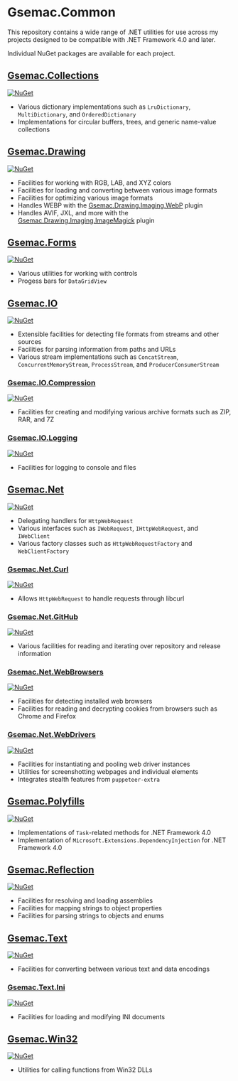 # Gsemac.Common

This repository contains a wide range of .NET utilities for use across my projects designed to be compatible with .NET Framework 4.0 and later.

Individual NuGet packages are available for each project.

## [Gsemac.Collections](src/Gsemac.Collections)
[![NuGet](https://img.shields.io/nuget/v/Gsemac.Collections.svg)](https://www.nuget.org/packages/Gsemac.Collections/) 

* Various dictionary implementations such as `LruDictionary`, `MultiDictionary`, and `OrderedDictionary`
* Implementations for circular buffers, trees, and generic name-value collections

## [Gsemac.Drawing](src/Gsemac.Drawing)
[![NuGet](https://img.shields.io/nuget/v/Gsemac.Drawing.svg)](https://www.nuget.org/packages/Gsemac.Drawing/)

* Facilities for working with RGB, LAB, and XYZ colors
* Facilities for loading and converting between various image formats
* Facilities for optimizing various image formats
* Handles WEBP with the [Gsemac.Drawing.Imaging.WebP](src/Gsemac.Drawing.Imaging.WebP) plugin
* Handles AVIF, JXL, and more with the [Gsemac.Drawing.Imaging.ImageMagick](src/Gsemac.Drawing.Imaging.ImageMagick) plugin

## [Gsemac.Forms](src/Gsemac.Forms)
[![NuGet](https://img.shields.io/nuget/v/Gsemac.Forms.svg)](https://www.nuget.org/packages/Gsemac.Forms/)

* Various utilities for working with controls
* Progess bars for `DataGridView`

## [Gsemac.IO](src/Gsemac.IO)
[![NuGet](https://img.shields.io/nuget/v/Gsemac.IO.svg)](https://www.nuget.org/packages/Gsemac.IO/)

* Extensible facilities for detecting file formats from streams and other sources
* Facilities for parsing information from paths and URLs
* Various stream implementations such as `ConcatStream`, `ConcurrentMemoryStream`, `ProcessStream`, and `ProducerConsumerStream`

### [Gsemac.IO.Compression](src/Gsemac.IO.Compression)
[![NuGet](https://img.shields.io/nuget/v/Gsemac.IO.Compression.svg)](https://www.nuget.org/packages/Gsemac.IO.Compression/)

* Facilities for creating and modifying various archive formats such as ZIP, RAR, and 7Z

### [Gsemac.IO.Logging](src/Gsemac.IO.Logging)
[![NuGet](https://img.shields.io/nuget/v/Gsemac.IO.Logging.svg)](https://www.nuget.org/packages/Gsemac.IO.Logging/)

* Facilities for logging to console and files

## [Gsemac.Net](src/Gsemac.Net)
[![NuGet](https://img.shields.io/nuget/v/Gsemac.Net.svg)](https://www.nuget.org/packages/Gsemac.Net/)

* Delegating handlers for `HttpWebRequest`
* Various interfaces such as `IWebRequest`, `IHttpWebRequest`, and `IWebClient`
* Various factory classes such as `HttpWebRequestFactory` and `WebClientFactory`

### [Gsemac.Net.Curl](src/Gsemac.Net.Curl)
[![NuGet](https://img.shields.io/nuget/v/Gsemac.Net.Curl.svg)](https://www.nuget.org/packages/Gsemac.Net.Curl/)

* Allows `HttpWebRequest` to handle requests through libcurl

### [Gsemac.Net.GitHub](src/Gsemac.Net.GitHub)
[![NuGet](https://img.shields.io/nuget/v/Gsemac.Net.GitHub.svg)](https://www.nuget.org/packages/Gsemac.Net.GitHub/)

* Various facilities for reading and iterating over repository and release information

### [Gsemac.Net.WebBrowsers](src/Gsemac.Net.WebBrowsers)
[![NuGet](https://img.shields.io/nuget/v/Gsemac.Net.WebBrowsers.svg)](https://www.nuget.org/packages/Gsemac.Net.WebBrowsers/)

* Facilities for detecting installed web browsers
* Facilities for reading and decrypting cookies from browsers such as Chrome and Firefox

### [Gsemac.Net.WebDrivers](src/Gsemac.Net.WebDrivers)
[![NuGet](https://img.shields.io/nuget/v/Gsemac.Net.WebDrivers.svg)](https://www.nuget.org/packages/Gsemac.Net.WebDrivers/)

* Facilities for instantiating and pooling web driver instances
* Utilities for screenshotting webpages and individual elements
* Integrates stealth features from `puppeteer-extra`

## [Gsemac.Polyfills](src/Gsemac.Polyfills)
[![NuGet](https://img.shields.io/nuget/v/Gsemac.Polyfills.svg)](https://www.nuget.org/packages/Gsemac.Polyfills/)

* Implementations of `Task`-related methods for .NET Framework 4.0
* Implementation of `Microsoft.Extensions.DependencyInjection` for .NET Framework 4.0

## [Gsemac.Reflection](src/Gsemac.Reflection)
[![NuGet](https://img.shields.io/nuget/v/Gsemac.Reflection.svg)](https://www.nuget.org/packages/Gsemac.Reflection/)

* Facilities for resolving and loading assemblies
* Facilities for mapping strings to object properties
* Facilities for parsing strings to objects and enums

## [Gsemac.Text](src/Gsemac.Text)
[![NuGet](https://img.shields.io/nuget/v/Gsemac.Text.svg)](https://www.nuget.org/packages/Gsemac.Text/)

* Facilities for converting between various text and data encodings

### [Gsemac.Text.Ini](src/Gsemac.Text.Ini)
[![NuGet](https://img.shields.io/nuget/v/Gsemac.Text.Ini.svg)](https://www.nuget.org/packages/Gsemac.Text.Ini/)

* Facilities for loading and modifying INI documents

## [Gsemac.Win32](src/Gsemac.Win32)
[![NuGet](https://img.shields.io/nuget/v/Gsemac.Win32.svg)](https://www.nuget.org/packages/Gsemac.Win32/)

* Utilities for calling functions from Win32 DLLs